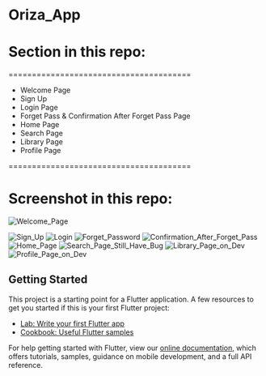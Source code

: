 # Oriza_App

# Section in this repo: 

=======================================
  - Welcome Page
  - Sign Up
  - Login Page
  - Forget Pass & Confirmation After Forget Pass Page
  - Home Page
  - Search Page
  - Library Page
  - Profile Page
  
=======================================

# Screenshot in this repo:


![Welcome_Page](https://user-images.githubusercontent.com/77261121/176909831-cdb0a373-51dc-4555-9c39-569a99f0cdf1.jpg) 

![Sign_Up](https://user-images.githubusercontent.com/77261121/176909882-137b0240-1db8-4afa-bb85-f743d104588b.jpg) ![Login](https://user-images.githubusercontent.com/77261121/176909945-15f484ff-c590-460c-95d2-113e2d1444cb.jpg) ![Forget_Password](https://user-images.githubusercontent.com/77261121/176910090-6ac92677-9d18-4fe8-83f1-b189b6642ebf.jpg) ![Confirmation_After_Forget_Pass](https://user-images.githubusercontent.com/77261121/176910096-a1c0cd94-e8ec-4712-9bdc-11b080f7cc95.jpg) ![Home_Page](https://user-images.githubusercontent.com/77261121/177136235-b1435794-2d95-4fae-90ae-6db041bbde00.jpg) ![Search_Page_Still_Have_Bug](https://user-images.githubusercontent.com/77261121/178008813-d5cdd458-f5e4-44ac-95fc-33cfbcdf9c62.jpg)
![Library_Page_on_Dev](https://user-images.githubusercontent.com/77261121/177136367-89f9a59b-48c3-46e0-98e7-d623efe2e3a4.jpg) ![Profile_Page_on_Dev](https://user-images.githubusercontent.com/77261121/177136488-defb9d5f-df94-42e0-b411-09c167c10af5.jpg)


## Getting Started
This project is a starting point for a Flutter application.
A few resources to get you started if this is your first Flutter project:

- [Lab: Write your first Flutter app](https://flutter.dev/docs/get-started/codelab)
- [Cookbook: Useful Flutter samples](https://flutter.dev/docs/cookbook)

For help getting started with Flutter, view our
[online documentation](https://flutter.dev/docs), which offers tutorials,
samples, guidance on mobile development, and a full API reference.

